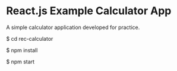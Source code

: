 # React.js Example Calculator App

A simple calculator application developed for practice.


$ cd rec-calculator

$ npm install

$ npm start
